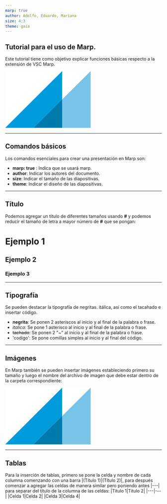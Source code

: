 ```yaml
---
marp: true
author: Adolfo, Eduardo, Mariana
size: 4:3
theme: gaia
---
```

## Tutorial para el uso de Marp.
Este tutorial tiene como objetivo explicar funciones básicas respecto a la extensión de VSC Marp.

![width: 800px](descarga.png)

---
## Comandos básicos
Los comandos esenciales para crear una presentación en Marp son:
- **marp: true** : Indica que se usará marp.
- **author**: Indicar los autores del documento.
- **size**: Indicar el tamaño de las diapositivas.
- **theme**: Indicar el diseño de las diapositivas.

---
## Título
Podemos agregar un título de diferentes tamaños usando **#** y podemos reducir el tamaño de letra a mayor número de **#** que se pongan:
# Ejemplo 1
## Ejemplo 2
### Ejemplo 3

---
## Tipografía
Se pueden destacar la tipografía de negritas. itálica, así como el tacahado e insertar código.
- **negrita**: Se ponen 2 asteriscos al inicio y al final de la palabra o frase.
- *italica*: Se pone 1 asterisco al inicio y al final de la palabra o frase.
- ~~tachado~~: Se ponen 2 "~" al inicio y al final de la palabra o frase.
- 'codigo': Se pone comillas simples al inicio y al final del código.

---
## Imágenes 
En Marp también se pueden insertar imágenes estableciendo primero su tamaño y luego el nombre del archivo de imagen que debe estar dentro de la carpeta correspondiente: 

![width: 800px](descarga.png)

---
## Tablas
Para la inserción de tablas, primero se pone la celda y nombre de cada columna comenzando con una barra |(Título 1)|(Título 2)|, para después comenzar a agregar las celdas de manera similar pero poniendo antes |---| para separar del título de la columna de las celdas: 
|Titulo 1|Titulo 2|
|---|---|
|Celda 1|Celda 2|
|Celda 3|Celda 4|